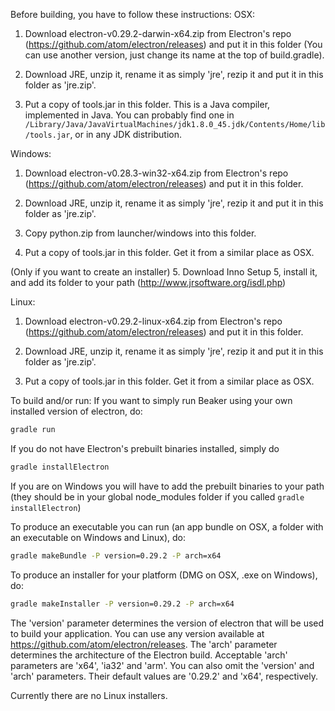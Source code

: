 <!--
    Copyright 2015 TWO SIGMA OPEN SOURCE, LLC

    Licensed under the Apache License, Version 2.0 (the "License");
    you may not use this file except in compliance with the License.
    You may obtain a copy of the License at

           http://www.apache.org/licenses/LICENSE-2.0

    Unless required by applicable law or agreed to in writing, software
    distributed under the License is distributed on an "AS IS" BASIS,
    WITHOUT WARRANTIES OR CONDITIONS OF ANY KIND, either express or implied.
    See the License for the specific language governing permissions and
    limitations under the License.
-->

Before building, you have to follow these instructions:
OSX:

1. Download electron-v0.29.2-darwin-x64.zip from Electron's repo (https://github.com/atom/electron/releases) and put it in this folder (You can use another version, just change its name at the top of build.gradle).

2. Download JRE, unzip it, rename it as simply 'jre', rezip it and put it in this folder as 'jre.zip'.

3. Put a copy of tools.jar in this folder. This is a Java compiler, implemented in Java. You can probably find one in `/Library/Java/JavaVirtualMachines/jdk1.8.0_45.jdk/Contents/Home/lib/tools.jar`, or in any JDK distribution.

Windows:

1. Download electron-v0.28.3-win32-x64.zip from Electron's repo (https://github.com/atom/electron/releases) and put it in this folder.

2. Download JRE, unzip it, rename it as simply 'jre', rezip it and put it in this folder as 'jre.zip'.

3. Copy python.zip from launcher/windows into this folder.

4. Put a copy of tools.jar in this folder. Get it from a similar place as OSX.

(Only if you want to create an installer)
5. Download Inno Setup 5, install it, and add its folder to your path (http://www.jrsoftware.org/isdl.php)

Linux:

1. Download electron-v0.29.2-linux-x64.zip from Electron's repo (https://github.com/atom/electron/releases) and put it in this folder.

2. Download JRE, unzip it, rename it as simply 'jre', rezip it and put it in this folder as 'jre.zip'.

3. Put a copy of tools.jar in this folder. Get it from a similar place as OSX.

To build and/or run:
If you want to simply run Beaker using your own installed version of electron, do:

```sh
gradle run
```

If you do not have Electron's prebuilt binaries installed, simply do

```sh
gradle installElectron
```

If you are on Windows you will have to add the prebuilt binaries to your path (they should
be in your global node_modules folder if you called `gradle installElectron`)

To produce an executable you can run (an app bundle on OSX, a folder with an executable on Windows and Linux), do:
```sh
gradle makeBundle -P version=0.29.2 -P arch=x64
```

To produce an installer for your platform (DMG on OSX, .exe on Windows), do:
```sh
gradle makeInstaller -P version=0.29.2 -P arch=x64
```

The 'version' parameter determines the version of electron that will be used
to build your application. You can use any version available at
https://github.com/atom/electron/releases. The 'arch' parameter determines the
architecture of the Electron build. Acceptable 'arch' parameters are 'x64',
'ia32' and 'arm'. You can also omit the 'version' and 'arch' parameters. Their
default values are '0.29.2' and 'x64', respectively.

Currently there are no Linux installers.

